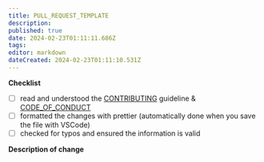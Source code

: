 ```yaml
---
title: PULL_REQUEST_TEMPLATE
description: 
published: true
date: 2024-02-23T01:11:11.686Z
tags: 
editor: markdown
dateCreated: 2024-02-23T01:11:10.531Z
---
```


<!--
    Thank you for your interest and contribution!

    Please makes sure that you have read the contributing guidelines prior to opening this PR.
    A PR will only be merged if it is compliant with the guidelines and meets all the requirements found below.

    Leave the comments as they are, they won’t show on GitHub.

    Note: you do no need to update the CONTRIBUTING.md, this will be done by the maintainer ;)
-->

**Checklist**

<!-- Please check the needed checkboxes ([ ] -> [x]). -->

- [ ] read and understood the [CONTRIBUTING](/CONTRIBUTING.md) guideline & [CODE_OF_CONDUCT](/CODE_OF_CONDUCT.md)
- [ ] formatted the changes with prettier (automatically done when you save the file with VSCode)
- [ ] checked for typos and ensured the information is valid

**Description of change**

<!-- Provide a description of the change here... -->
